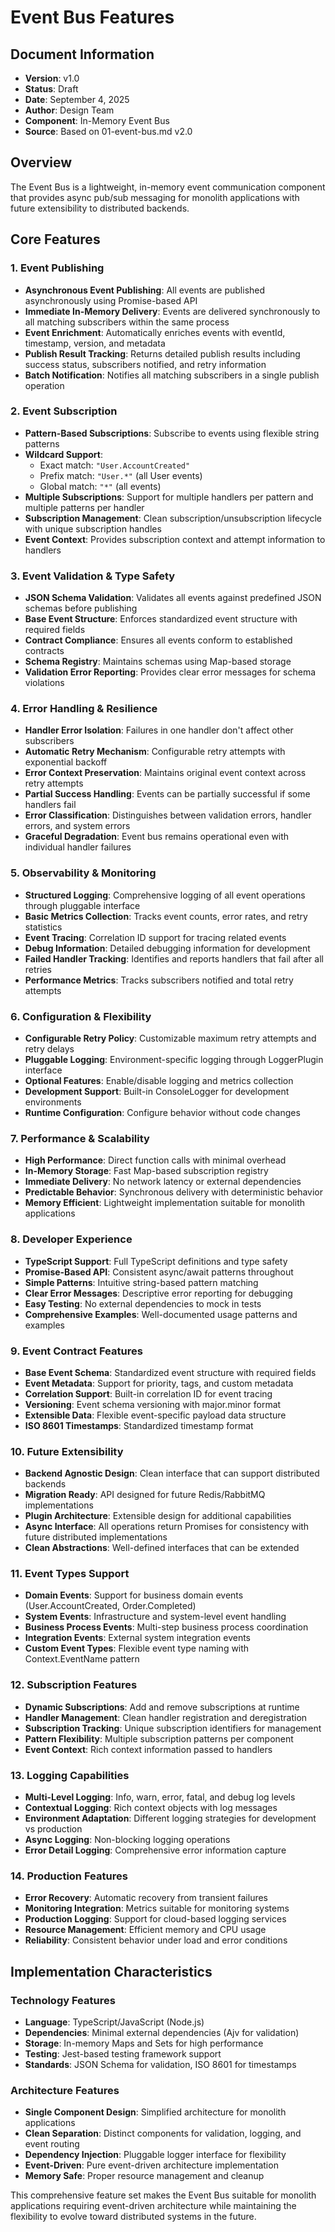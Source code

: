 # Event Bus Features

## Document Information
- **Version**: v1.0
- **Status**: Draft
- **Date**: September 4, 2025
- **Author**: Design Team
- **Component**: In-Memory Event Bus
- **Source**: Based on 01-event-bus.md v2.0

## Overview

The Event Bus is a lightweight, in-memory event communication component that provides async pub/sub messaging for monolith applications with future extensibility to distributed backends.

## Core Features

### 1. Event Publishing
- **Asynchronous Event Publishing**: All events are published asynchronously using Promise-based API
- **Immediate In-Memory Delivery**: Events are delivered synchronously to all matching subscribers within the same process
- **Event Enrichment**: Automatically enriches events with eventId, timestamp, version, and metadata
- **Publish Result Tracking**: Returns detailed publish results including success status, subscribers notified, and retry information
- **Batch Notification**: Notifies all matching subscribers in a single publish operation

### 2. Event Subscription
- **Pattern-Based Subscriptions**: Subscribe to events using flexible string patterns
- **Wildcard Support**:
  - Exact match: `"User.AccountCreated"`
  - Prefix match: `"User.*"` (all User events)
  - Global match: `"*"` (all events)
- **Multiple Subscriptions**: Support for multiple handlers per pattern and multiple patterns per handler
- **Subscription Management**: Clean subscription/unsubscription lifecycle with unique subscription handles
- **Event Context**: Provides subscription context and attempt information to handlers

### 3. Event Validation & Type Safety
- **JSON Schema Validation**: Validates all events against predefined JSON schemas before publishing
- **Base Event Structure**: Enforces standardized event structure with required fields
- **Contract Compliance**: Ensures all events conform to established contracts
- **Schema Registry**: Maintains schemas using Map-based storage
- **Validation Error Reporting**: Provides clear error messages for schema violations

### 4. Error Handling & Resilience
- **Handler Error Isolation**: Failures in one handler don't affect other subscribers
- **Automatic Retry Mechanism**: Configurable retry attempts with exponential backoff
- **Error Context Preservation**: Maintains original event context across retry attempts
- **Partial Success Handling**: Events can be partially successful if some handlers fail
- **Error Classification**: Distinguishes between validation errors, handler errors, and system errors
- **Graceful Degradation**: Event bus remains operational even with individual handler failures

### 5. Observability & Monitoring
- **Structured Logging**: Comprehensive logging of all event operations through pluggable interface
- **Basic Metrics Collection**: Tracks event counts, error rates, and retry statistics
- **Event Tracing**: Correlation ID support for tracing related events
- **Debug Information**: Detailed debugging information for development
- **Failed Handler Tracking**: Identifies and reports handlers that fail after all retries
- **Performance Metrics**: Tracks subscribers notified and total retry attempts

### 6. Configuration & Flexibility
- **Configurable Retry Policy**: Customizable maximum retry attempts and retry delays
- **Pluggable Logging**: Environment-specific logging through LoggerPlugin interface
- **Optional Features**: Enable/disable logging and metrics collection
- **Development Support**: Built-in ConsoleLogger for development environments
- **Runtime Configuration**: Configure behavior without code changes

### 7. Performance & Scalability
- **High Performance**: Direct function calls with minimal overhead
- **In-Memory Storage**: Fast Map-based subscription registry
- **Immediate Delivery**: No network latency or external dependencies
- **Predictable Behavior**: Synchronous delivery with deterministic behavior
- **Memory Efficient**: Lightweight implementation suitable for monolith applications

### 8. Developer Experience
- **TypeScript Support**: Full TypeScript definitions and type safety
- **Promise-Based API**: Consistent async/await patterns throughout
- **Simple Patterns**: Intuitive string-based pattern matching
- **Clear Error Messages**: Descriptive error reporting for debugging
- **Easy Testing**: No external dependencies to mock in tests
- **Comprehensive Examples**: Well-documented usage patterns and examples

### 9. Event Contract Features
- **Base Event Schema**: Standardized event structure with required fields
- **Event Metadata**: Support for priority, tags, and custom metadata
- **Correlation Support**: Built-in correlation ID for event tracing
- **Versioning**: Event schema versioning with major.minor format
- **Extensible Data**: Flexible event-specific payload data structure
- **ISO 8601 Timestamps**: Standardized timestamp format

### 10. Future Extensibility
- **Backend Agnostic Design**: Clean interface that can support distributed backends
- **Migration Ready**: API designed for future Redis/RabbitMQ implementations
- **Plugin Architecture**: Extensible design for additional capabilities
- **Async Interface**: All operations return Promises for consistency with future distributed implementations
- **Clean Abstractions**: Well-defined interfaces that can be extended

### 11. Event Types Support
- **Domain Events**: Support for business domain events (User.AccountCreated, Order.Completed)
- **System Events**: Infrastructure and system-level event handling
- **Business Process Events**: Multi-step business process coordination
- **Integration Events**: External system integration events
- **Custom Event Types**: Flexible event type naming with Context.EventName pattern

### 12. Subscription Features
- **Dynamic Subscriptions**: Add and remove subscriptions at runtime
- **Handler Management**: Clean handler registration and deregistration
- **Subscription Tracking**: Unique subscription identifiers for management
- **Pattern Flexibility**: Multiple subscription patterns per component
- **Event Context**: Rich context information passed to handlers

### 13. Logging Capabilities
- **Multi-Level Logging**: Info, warn, error, fatal, and debug log levels
- **Contextual Logging**: Rich context objects with log messages
- **Environment Adaptation**: Different logging strategies for development vs production
- **Async Logging**: Non-blocking logging operations
- **Error Detail Logging**: Comprehensive error information capture

### 14. Production Features
- **Error Recovery**: Automatic recovery from transient failures
- **Monitoring Integration**: Metrics suitable for monitoring systems
- **Production Logging**: Support for cloud-based logging services
- **Resource Management**: Efficient memory and CPU usage
- **Reliability**: Consistent behavior under load and error conditions

## Implementation Characteristics

### Technology Features
- **Language**: TypeScript/JavaScript (Node.js)
- **Dependencies**: Minimal external dependencies (Ajv for validation)
- **Storage**: In-memory Maps and Sets for high performance
- **Testing**: Jest-based testing framework support
- **Standards**: JSON Schema for validation, ISO 8601 for timestamps

### Architecture Features
- **Single Component Design**: Simplified architecture for monolith applications
- **Clean Separation**: Distinct components for validation, logging, and event routing
- **Dependency Injection**: Pluggable logger interface for flexibility
- **Event-Driven**: Pure event-driven architecture implementation
- **Memory Safe**: Proper resource management and cleanup

This comprehensive feature set makes the Event Bus suitable for monolith applications requiring event-driven architecture while maintaining the flexibility to evolve toward distributed systems in the future.
